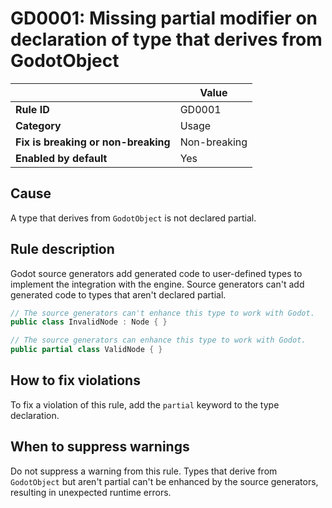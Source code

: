 # GD0001: Missing partial modifier on declaration of type that derives from GodotObject

|                                     | Value        |
|-------------------------------------|--------------|
| **Rule ID**                         | GD0001       |
| **Category**                        | Usage        |
| **Fix is breaking or non-breaking** | Non-breaking |
| **Enabled by default**              | Yes          |

## Cause

A type that derives from `GodotObject` is not declared partial.

## Rule description

Godot source generators add generated code to user-defined types to
implement the integration with the engine. Source generators can\'t add
generated code to types that aren\'t declared partial.

``` csharp
// The source generators can't enhance this type to work with Godot.
public class InvalidNode : Node { }

// The source generators can enhance this type to work with Godot.
public partial class ValidNode { }
```

## How to fix violations

To fix a violation of this rule, add the `partial` keyword to the type
declaration.

## When to suppress warnings

Do not suppress a warning from this rule. Types that derive from
`GodotObject` but aren\'t partial can\'t be enhanced by the source
generators, resulting in unexpected runtime errors.

